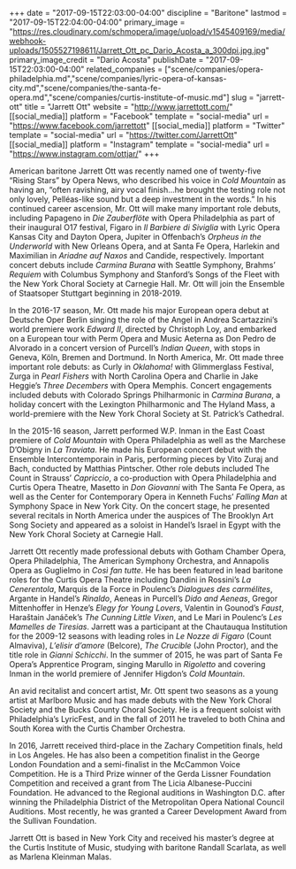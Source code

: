 +++
date = "2017-09-15T22:03:00-04:00"
discipline = "Baritone"
lastmod = "2017-09-15T22:04:00-04:00"
primary_image = "https://res.cloudinary.com/schmopera/image/upload/v1545409169/media/webhook-uploads/1505527198611/Jarrett_Ott_pc_Dario_Acosta_a_300dpi.jpg.jpg"
primary_image_credit = "Dario Acosta"
publishDate = "2017-09-15T22:03:00-04:00"
related_companies = ["scene/companies/opera-philadelphia.md","scene/companies/lyric-opera-of-kansas-city.md","scene/companies/the-santa-fe-opera.md","scene/companies/curtis-institute-of-music.md"]
slug = "jarrett-ott"
title = "Jarrett Ott"
website = "http://www.jarrettott.com/"
[[social_media]]
platform = "Facebook"
template = "social-media"
url = "https://www.facebook.com/jarrettott"
[[social_media]]
platform = "Twitter"
template = "social-media"
url = "https://twitter.com/JarrettOtt"
[[social_media]]
platform = "Instagram"
template = "social-media"
url = "https://www.instagram.com/ottjar/"
+++

American baritone Jarrett Ott was recently named one of twenty-five “Rising Stars” by Opera News, who described his voice in *Cold Mountain* as having an, “often ravishing, airy vocal finish...he brought the testing role not only lovely, Pelléas-like sound but a deep investment in the words.” In his continued career ascension, Mr. Ott will make many important role debuts, including Papageno in *Die Zauberflöte* with Opera Philadelphia as part of their inaugural O17 festival, Figaro in *Il Barbiere di Siviglia* with Lyric Opera Kansas City and Dayton Opera, Jupiter in Offenbach’s *Orpheus in the Underworld* with New Orleans Opera, and at Santa Fe Opera, Harlekin and Maximilian in *Ariadne auf Naxos* and Candide, respectively. Important concert debuts include *Carmina Burana* with Seattle Symphony, Brahms’ *Requiem* with Columbus Symphony and Stanford’s Songs of the Fleet with the New York Choral Society at Carnegie Hall. Mr. Ott will join the Ensemble of Staatsoper Stuttgart beginning in 2018-2019. 

In the 2016-17 season, Mr. Ott made his major European opera debut at Deutsche Oper Berlin singing the role of the Angel in Andrea Scartazzini’s world premiere work *Edward II*, directed by Christoph Loy, and embarked on a European tour with Perm Opera and Music Aeterna as Don Pedro de Alvorado in a concert version of Purcell’s *Indian Queen*, with stops in Geneva, Köln, Bremen and Dortmund. In North America, Mr. Ott made three important role debuts: as Curly in *Oklahoma!* with Glimmerglass Festival, Zurga in *Pearl Fishers* with North Carolina Opera and Charlie in Jake Heggie’s *Three Decembers* with Opera Memphis. Concert engagements included debuts with Colorado Springs Philharmonic in *Carmina Burana*, a holiday concert with the Lexington Philharmonic and The Hyland Mass, a world-premiere with the New York Choral Society at St. Patrick’s Cathedral. 

In the 2015-16 season, Jarrett performed W.P. Inman in the East Coast premiere of *Cold Mountain* with Opera Philadelphia as well as the Marchese D’Obigny in *La Traviata*. He made his European concert debut with the Ensemble Intercontemporain in Paris, performing pieces by Vito Zuraj and Bach, conducted by Matthias Pintscher. Other role debuts included The Count in Strauss’ *Capriccio*, a co-production with Opera Philadelphia and Curtis Opera Theatre, Masetto in *Don Giovanni* with The Santa Fe Opera, as well as the Center for Contemporary Opera in Kenneth Fuchs’ *Falling Man* at Symphony Space in New York City. On the concert stage, he presented several recitals in North America under the auspices of The Brooklyn Art Song Society and appeared as a soloist in Handel’s Israel in Egypt with the New York Choral Society at Carnegie Hall. 

Jarrett Ott recently made professional debuts with Gotham Chamber Opera, Opera Philadelphia, The American Symphony Orchestra, and Annapolis Opera as Guglielmo in *Così fan tutte*. He has been featured in lead baritone roles for the Curtis Opera Theatre including Dandini in Rossini’s *La Cenerentola*, Marquis de la Force in Poulenc’s *Dialogues des carmélites*, Argante in Handel’s *Rinaldo*, Aeneas in Purcell’s *Dido and Aeneas*, Gregor Mittenhoffer in Henze’s *Elegy for Young Lovers*, Valentin in Gounod’s *Faust*, Haraštain Janáček’s *The Cunning Little Vixen*, and Le Mari in Poulenc’s *Les Mamelles de Tiresias*. Jarrett was a participant at the Chautauqua Institution for the 2009-12 seasons with leading roles in *Le Nozze di Figaro* (Count Almaviva), *L’elisir d’amore* (Belcore), *The Crucible* (John Proctor), and the title role in *Gianni Schicchi*. In the summer of 2015, he was part of Santa Fe Opera’s Apprentice Program, singing Marullo in *Rigoletto* and covering Inman in the world premiere of Jennifer Higdon’s *Cold Mountain*. 

An avid recitalist and concert artist, Mr. Ott spent two seasons as a young artist at Marlboro Music and has made debuts with the New York Choral Society and the Bucks County Choral Society. He is a frequent soloist with Philadelphia’s LyricFest, and in the fall of 2011 he traveled to both China and South Korea with the Curtis Chamber Orchestra. 

In 2016, Jarrett received third-place in the Zachary Competition finals, held in Los Angeles. He has also been a competition finalist in the George London Foundation and a semi-finalist in the McCammon Voice Competition.  He is a Third Prize winner of the Gerda Lissner Foundation Competition and received a grant from The Licia Albanese-Puccini Foundation. He advanced to the Regional auditions in Washington D.C. after winning the Philadelphia District of the Metropolitan Opera National Council Auditions. Most recently, he was granted a Career Development Award from the Sullivan Foundation. 

Jarrett Ott is based in New York City and received his master’s degree at the Curtis Institute of Music, studying with baritone Randall Scarlata, as well as Marlena Kleinman Malas.

